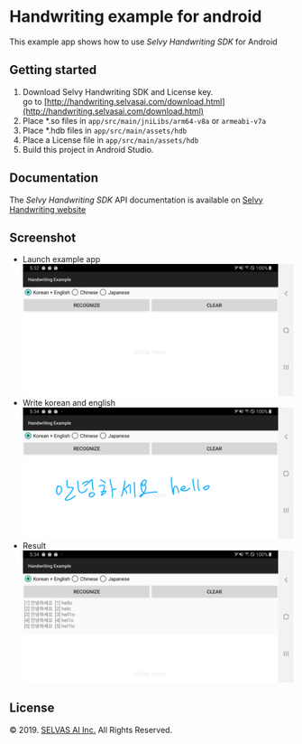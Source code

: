 # Handwriting example for android
This example app shows how to use *Selvy Handwriting SDK* for Android

## Getting started

1. Download Selvy Handwriting SDK and License key.<br>
   go to [http://handwriting.selvasai.com/download.html](http://handwriting.selvasai.com/download.html)
2. Place *.so files in `app/src/main/jniLibs/arm64-v8a` or `armeabi-v7a`
3. Place *.hdb files in `app/src/main/assets/hdb`
4. Place a License file in `app/src/main/assets/hdb`
5. Build this project in Android Studio.

## Documentation
The *Selvy Handwriting SDK* API documentation is available on [Selvy Handwriting website](http://handwriting.selvasai.com)

## Screenshot
* Launch example app
![](/screenshot-1.png)
* Write korean and english
![](/screenshot-2.png)
* Result
![](/screenshot-3.png)

## License
© 2019. [SELVAS AI Inc.](http://www.selvasai.com) All Rights Reserved.
